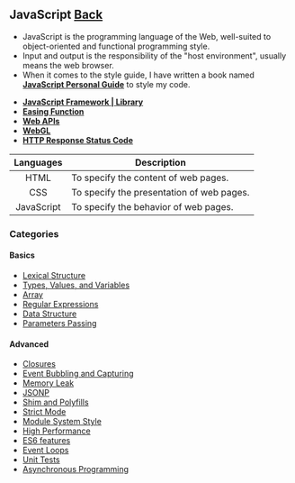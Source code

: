 ## JavaScript [Back](./../ProgrammingMenu.md)
- JavaScript is the programming language of the Web, well-suited to object-oriented and functional programming style.
- Input and output is the responsibility of the "host environment", usually means the web browser.
- When it comes to the style guide, I have written a book named [**JavaScript Personal Guide**](https://aleen42.gitbooks.io/javascript/content/) to style my code.
* [**JavaScript Framework | Library**](./Framework/Framework.md)
* [**Easing Function**](./easing/easing.md)
* [**Web APIs**](./web_api/web_api.md)
* [**WebGL**](./webgl/webgl.md)
* [**HTTP Response Status Code**](./http_reponse_status_code/http_reponse_status_code.md)

Languages|Description
:----:|-----
HTML|To specify the content of web pages.
CSS|To specify the presentation of web pages.
JavaScript|To specify the behavior of web pages.

### Categories

#### Basics

* [Lexical Structure](./Lexical/Lexical.md)
* [Types, Values, and Variables](./Type/Type.md)
* [Array](./array/array.md)
* [Regular Expressions](./regular/regular.md)
* [Data Structure](./data_structure/data_structure.md)
* [Parameters Passing](./parameter/parameter.md)

#### Advanced

* [Closures](./closure/closure.md)
* [Event Bubbling and Capturing](./bubble_and_capture/bubble_and_capture.md)
* [Memory Leak](./memory_leak/memory_leak.md)
* [JSONP](./jsonp/jsonp.md)
* [Shim and Polyfills](./shim_and_polyfills/shim_and_polyfills.md)
* [Strict Mode](./strict_mode/strict_mode.md)
* [Module System Style](./module_system_style/module_system_style.md)
* [High Performance](./high_performance/high_performance.md)
* [ES6 features](./es6/es6.md)
* [Event Loops](./events_loop/events_loop.md)
* [Unit Tests](./unit_tests/unit_tests.md)
* [Asynchronous Programming](./async_programming/async_programming.md)